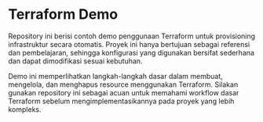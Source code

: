 # Terraform Demo

Repository ini berisi contoh demo penggunaan Terraform untuk provisioning infrastruktur secara otomatis. Proyek ini hanya bertujuan sebagai referensi dan pembelajaran, sehingga konfigurasi yang digunakan bersifat sederhana dan dapat dimodifikasi sesuai kebutuhan.

Demo ini memperlihatkan langkah-langkah dasar dalam membuat, mengelola, dan menghapus resource menggunakan Terraform. Silakan gunakan repository ini sebagai acuan untuk memahami workflow dasar Terraform sebelum mengimplementasikannya pada proyek yang lebih kompleks.